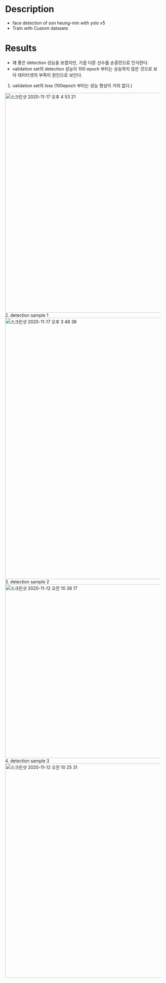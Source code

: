 # Description
- face detection of son heung-min with yolo v5
- Train with Custom datasets
# Results
- 꽤 좋은 detection 성능을 보였지만, 가끔 다른 선수를 손흥민으로 인식한다.
- validation set의 detection 성능이 100 epoch 부터는 상승하지 않은 것으로 보아 데이터셋의 부족이 원인으로 보인다.
1. validation set의 loss (100epoch 부터는 성능 향상이 거의 없다.)
<img width="708" alt="스크린샷 2020-11-17 오후 4 53 21" src="https://user-images.githubusercontent.com/53213397/99361771-f7894880-28f5-11eb-9369-e521071c1926.png">
2. detection sample 1
<img width="842" alt="스크린샷 2020-11-17 오후 3 48 38" src="https://user-images.githubusercontent.com/53213397/99360530-11c22700-28f4-11eb-9a08-8ce468b2b813.png">
3. detection sample 2
<img width="560" alt="스크린샷 2020-11-12 오전 10 38 17" src="https://user-images.githubusercontent.com/53213397/99360539-14bd1780-28f4-11eb-8b65-45517bc2fe6f.png">
4. detection sample 3
<img width="691" alt="스크린샷 2020-11-12 오전 10 25 31" src="https://user-images.githubusercontent.com/53213397/99360550-1981cb80-28f4-11eb-83b6-9c04a69a67c5.png">

